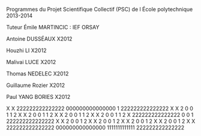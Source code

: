 Programmes du Projet Scientifique Collectif (PSC) de l École polytechnique 2013-2014

Tuteur Émile MARTINCIC : IEF ORSAY

Antoine DUSSÉAUX X2012

Houzhi LI X2012

Malivai LUCE X2012

Thomas NEDELEC X2012

Guillaume Rozier X2012

Paul YANG BORIES X2012


X                   X 222222222222222 000000000000000        1       222222222222222
  X               X                 2 0             0      1 1                     2
    X           X                   2 0             0     1  1                     2
      X       X                     2 0             0    1   1                     2
        X   X                       2 0             0   1    1                     2
          X           222222222222222 0             0        1       222222222222222
        X   X         2               0             0        1       2
      X       X       2               0             0        1       2
    X           X     2               0             0        1       2
  X               X   2               0             0        1       2
X                   X 222222222222222 000000000000000  1111111111111 222222222222222
